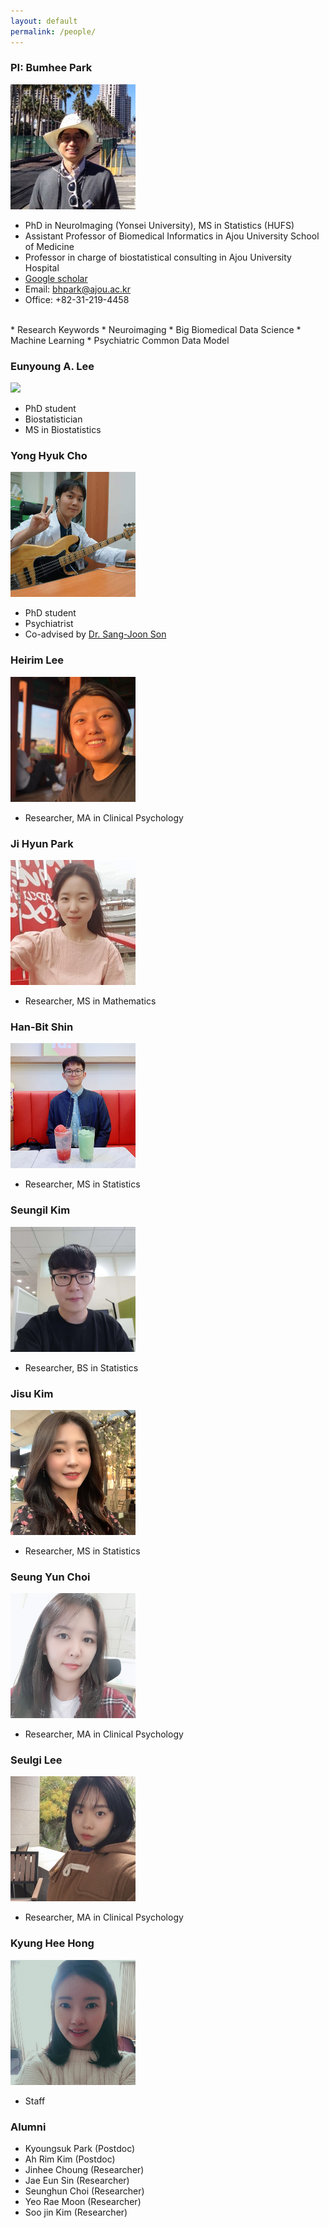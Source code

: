 ```yaml
---
layout: default
permalink: /people/
---
```


### PI: Bumhee Park

<img src="/images/profe.png" style="width: 200px;"/><br>
 * PhD in NeuroImaging (Yonsei University), MS in Statistics (HUFS)
 * Assistant Professor of Biomedical Informatics in Ajou University School of Medicine<br>
 * Professor in charge of biostatistical consulting in Ajou University Hospital <br>
 * [Google scholar](https://scholar.google.com/citations?hl=ko&user=mBLSN20AAAAJ)
 * Email: [bhpark@ajou.ac.kr](bhpark@ajou.ac.kr)<br>
 * Office: +82-31-219-4458<br>
 <br>
 * Research Keywords 
   * Neuroimaging
   * Big Biomedical Data Science
   * Machine Learning
   * Psychiatric Common Data Model 


### Eunyoung A. Lee 
<img src="/images/eunyoung.png" style="width: 200px;" class="img-circle avatar;"/><br> 
* PhD student 
* Biostatistician 
* MS in Biostatistics 

### Yong Hyuk Cho
<img src="/images/yonghyuk.png" style="width: 200px;" class="img-circle avatar;"/><br>
* PhD student
* Psychiatrist 
* Co-advised by [Dr. Sang-Joon Son](https://successfulaging.github.io/)

### Heirim Lee
<img src="/images/heirim.png" style="width: 200px;" class="img-circle avatar;"/><br>
* Researcher, MA in Clinical Psychology

### Ji Hyun Park
<img src="/images/jihyun.png" style="width: 200px;" class="img-circle avatar;"/><br>
* Researcher, MS in Mathematics

### Han-Bit Shin
<img src="/images/hanbit.png" style="width: 200px;" class="img-circle avatar;"/><br>
* Researcher, MS in Statistics

### Seungil Kim
<img src="/images/seungil.png" style="width: 200px;" class="img-circle avatar;"/><br>
* Researcher, BS in Statistics

### Jisu Kim
<img src="/images/jisu.png" style="width: 200px;" class="img-circle avatar;"/><br>
* Researcher, MS in Statistics

### Seung Yun Choi
<img src="/images/seungyun.png" style="width: 200px;" class="img-circle avatar;"/><br>
* Researcher, MA in Clinical Psychology

### Seulgi Lee
<img src="/images/seulgi.png" style="width: 200px;" class="img-circle avatar;"/><br>
* Researcher, MA in Clinical Psychology

### Kyung Hee Hong
<img class="img-circle avatar" src="/images/kyunghee.png" style="width: 200px;"/><br>
* Staff

### Alumni
* Kyoungsuk Park (Postdoc)
* Ah Rim Kim (Postdoc)
* Jinhee Choung (Researcher)
* Jae Eun Sin (Researcher)
* Seunghun Choi (Researcher)
* Yeo Rae Moon (Researcher)
* Soo jin Kim (Researcher)
